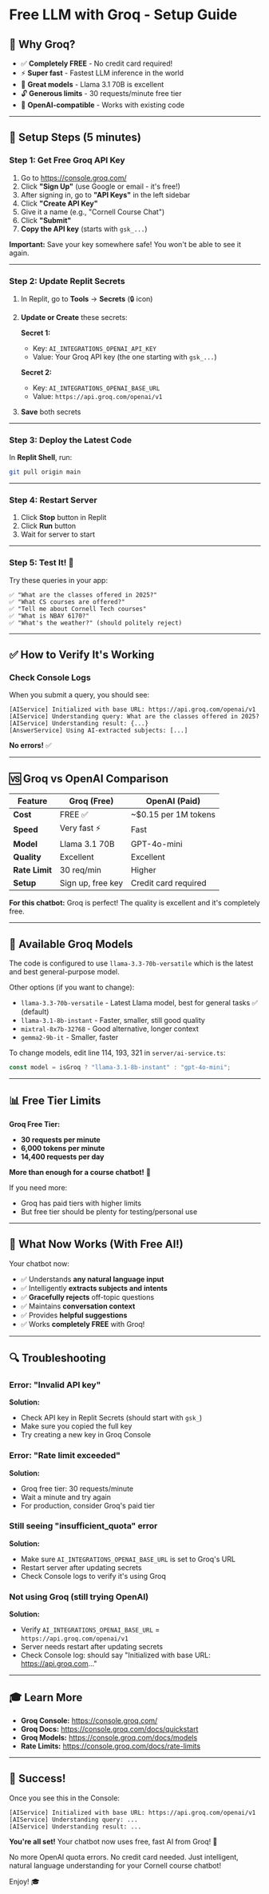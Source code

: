 # Free LLM with Groq - Setup Guide

## 🎉 Why Groq?

- ✅ **Completely FREE** - No credit card required!
- ⚡ **Super fast** - Fastest LLM inference in the world
- 🤖 **Great models** - Llama 3.1 70B is excellent
- 🔓 **Generous limits** - 30 requests/minute free tier
- 🔌 **OpenAI-compatible** - Works with existing code

---

## 🚀 Setup Steps (5 minutes)

### Step 1: Get Free Groq API Key

1. Go to https://console.groq.com/
2. Click **"Sign Up"** (use Google or email - it's free!)
3. After signing in, go to **"API Keys"** in the left sidebar
4. Click **"Create API Key"**
5. Give it a name (e.g., "Cornell Course Chat")
6. Click **"Submit"**
7. **Copy the API key** (starts with `gsk_...`)

**Important:** Save your key somewhere safe! You won't be able to see it again.

---

### Step 2: Update Replit Secrets

1. In Replit, go to **Tools** → **Secrets** (🔒 icon)

2. **Update or Create** these secrets:

   **Secret 1:**
   - Key: `AI_INTEGRATIONS_OPENAI_API_KEY`
   - Value: Your Groq API key (the one starting with `gsk_...`)

   **Secret 2:**
   - Key: `AI_INTEGRATIONS_OPENAI_BASE_URL`
   - Value: `https://api.groq.com/openai/v1`

3. **Save** both secrets

---

### Step 3: Deploy the Latest Code

In **Replit Shell**, run:

```bash
git pull origin main
```

---

### Step 4: Restart Server

1. Click **Stop** button in Replit
2. Click **Run** button
3. Wait for server to start

---

### Step 5: Test It! 🎯

Try these queries in your app:

```
✅ "What are the classes offered in 2025?"
✅ "What CS courses are offered?"
✅ "Tell me about Cornell Tech courses"
✅ "What is NBAY 6170?"
✅ "What's the weather?" (should politely reject)
```

---

## ✅ How to Verify It's Working

### Check Console Logs

When you submit a query, you should see:

```
[AIService] Initialized with base URL: https://api.groq.com/openai/v1
[AIService] Understanding query: What are the classes offered in 2025?
[AIService] Understanding result: {...}
[AnswerService] Using AI-extracted subjects: [...]
```

**No errors!** ✅

---

## 🆚 Groq vs OpenAI Comparison

| Feature | Groq (Free) | OpenAI (Paid) |
|---------|-------------|---------------|
| **Cost** | FREE ✅ | ~$0.15 per 1M tokens |
| **Speed** | Very fast ⚡ | Fast |
| **Model** | Llama 3.1 70B | GPT-4o-mini |
| **Quality** | Excellent | Excellent |
| **Rate Limit** | 30 req/min | Higher |
| **Setup** | Sign up, free key | Credit card required |

**For this chatbot:** Groq is perfect! The quality is excellent and it's completely free.

---

## 🔧 Available Groq Models

The code is configured to use `llama-3.3-70b-versatile` which is the latest and best general-purpose model.

Other options (if you want to change):
- `llama-3.3-70b-versatile` - Latest Llama model, best for general tasks ✅ (default)
- `llama-3.1-8b-instant` - Faster, smaller, still good quality
- `mixtral-8x7b-32768` - Good alternative, longer context
- `gemma2-9b-it` - Smaller, faster

To change models, edit line 114, 193, 321 in `server/ai-service.ts`:
```typescript
const model = isGroq ? "llama-3.1-8b-instant" : "gpt-4o-mini";
```

---

## 📊 Free Tier Limits

**Groq Free Tier:**
- **30 requests per minute**
- **6,000 tokens per minute**
- **14,400 requests per day**

**More than enough for a course chatbot!** 🎉

If you need more:
- Groq has paid tiers with higher limits
- But free tier should be plenty for testing/personal use

---

## 🎯 What Now Works (With Free AI!)

Your chatbot now:
- ✅ Understands **any natural language input**
- ✅ Intelligently **extracts subjects and intents**
- ✅ **Gracefully rejects** off-topic questions
- ✅ Maintains **conversation context**
- ✅ Provides **helpful suggestions**
- ✅ Works **completely FREE** with Groq!

---

## 🔍 Troubleshooting

### Error: "Invalid API key"

**Solution:**
- Check API key in Replit Secrets (should start with `gsk_`)
- Make sure you copied the full key
- Try creating a new key in Groq Console

### Error: "Rate limit exceeded"

**Solution:**
- Groq free tier: 30 requests/minute
- Wait a minute and try again
- For production, consider Groq's paid tier

### Still seeing "insufficient_quota" error

**Solution:**
- Make sure `AI_INTEGRATIONS_OPENAI_BASE_URL` is set to Groq's URL
- Restart server after updating secrets
- Check Console logs to verify it's using Groq

### Not using Groq (still trying OpenAI)

**Solution:**
- Verify `AI_INTEGRATIONS_OPENAI_BASE_URL` = `https://api.groq.com/openai/v1`
- Server needs restart after updating secrets
- Check Console log: should say "Initialized with base URL: https://api.groq.com..."

---

## 🎓 Learn More

- **Groq Console:** https://console.groq.com/
- **Groq Docs:** https://console.groq.com/docs/quickstart
- **Groq Models:** https://console.groq.com/docs/models
- **Rate Limits:** https://console.groq.com/docs/rate-limits

---

## 🎉 Success!

Once you see this in the Console:
```
[AIService] Initialized with base URL: https://api.groq.com/openai/v1
[AIService] Understanding query: ...
[AIService] Understanding result: ...
```

**You're all set!** Your chatbot now uses free, fast AI from Groq! 🚀

No more OpenAI quota errors. No credit card needed. Just intelligent, natural language understanding for your Cornell course chatbot!

Enjoy! 🎓

